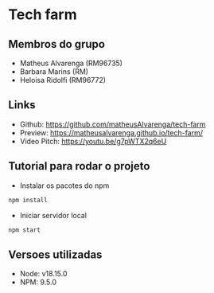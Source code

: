 # Tech farm

## Membros do grupo

- Matheus Alvarenga (RM96735)
- Barbara Marins (RM)
- Heloisa Ridolfi (RM96772)

## Links

- Github: https://github.com/matheusAlvarenga/tech-farm
- Preview: https://matheusalvarenga.github.io/tech-farm/
- Video Pitch: https://youtu.be/g7pWTX2q6eU

## Tutorial para rodar o projeto

- Instalar os pacotes do npm
```bash
npm install
```

- Iniciar servidor local
```bash
npm start
```

## Versoes utilizadas

- Node: v18.15.0
- NPM: 9.5.0

